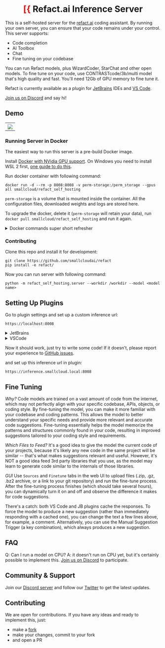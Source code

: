 <div align="center">

# <font color="red">[{</font> Refact.ai Inference Server

</div>

This is a self-hosted server for the [refact.ai](https://www.refact.ai) coding assistant. By running
your own server, you can ensure that your code remains under your control. This server supports:

 * Code completion
 * AI Toolbox
 * Chat
 * Fine tuning on your codebase

You can run Refact models, plus WizardCoder, StarChat and other open models. To fine tune on your code,
use CONTRASTcode/3b/multi model that's high quality and fast. You'll need 12Gb of GPU memory to fine tune it.

Refact is currently available as a plugin for [JetBrains](https://plugins.jetbrains.com/plugin/20647-refact-ai)
IDEs and [VS Code](https://marketplace.visualstudio.com/items?itemName=smallcloud.codify).

[Join us on Discord](https://discord.gg/Jpa9DGeCfH) and say hi!


## Demo

<table align="center">
<tr>
<th><img src="https://plugins.jetbrains.com/files/20647/screenshot_277b57c5-2104-4ca8-9efc-1a63b8cb330f" align="center"/></th>
</tr>
</table>


### Running Server in Docker

The easiest way to run this server is a pre-build Docker image.

Install [Docker with NVidia GPU support](https://docs.nvidia.com/datacenter/cloud-native/container-toolkit/install-guide.html#docker).
On Windows you need to install WSL 2 first, [one guide to do this](https://docs.docker.com/desktop/install/windows-install).


Run docker container with following command:
```commandline
docker run -d --rm -p 8008:8008 -v perm-storage:/perm_storage --gpus all smallcloud/refact_self_hosting
```

`perm-storage` is a volume that is mounted inside the container. All the configuration files,
downloaded weights and logs are stored here.

To upgrade the docker, delete it (`perm-storage` will retain your data), run `docker pull smallcloud/refact_self_hosting`
and run it again.

<details><summary>Docker commands super short refresher</summary>
Add your yourself to docker group to run docker without sudo (works for Linux):

```commandline
sudo usermod -aG docker {your user}
```

List all containers:

```commandline
docker ps -a
```

Start and stop existing containers (stop doesn't remove them):

```commandline
docker start XXX
docker stop XXX
```

Shows messages from a container:
```commandline
docker logs -f XXX
```

Remove a container and all its data (except data inside a volume):
```commandline
docker rm XXX
```

Check out or delete a docker volume:
```commandline
docker volume inspect VVV
docker volume rm VVV
```
</details>


### Contributing

Clone this repo and install it for development:

```commandline
git clone https://github.com/smallcloudai/refact
pip install -e refact/
```

Now you can run server with following command:
```commandline
python -m refact_self_hosting.server --workdir /workdir --model <model name>
```


## Setting Up Plugins

Go to plugin settings and set up a custom inference url:
```commandline
https://localhost:8008
```
<details><summary>JetBrains</summary>
Settings > Tools > Refact.ai > Advanced > Inference URL
</details>
<details><summary>VSCode</summary>
Extensions > Refact.ai Assistant > Settings > Infurl
</details>


Now it should work, just try to write some code! If it doesn't, please report your experience to
[GitHub issues](https://github.com/smallcloudai/refact-self-hosting/issues).


and set up this inference url in plugin:

```commandline
https://inference.smallcloud.local:8008
```
</details>


## Fine Tuning

*Why?*  Code models are trained on a vast amount of code from the internet, which may not perfectly
align with your specific codebase, APIs, objects, or coding style.
By fine-tuning the model, you can make it more familiar with your codebase and coding patterns.
This allows the model to better understand your specific needs and provide more relevant and
accurate code suggestions. Fine-tuning essentially helps the model memorize the patterns and
structures commonly found in your code, resulting in improved suggestions tailored to your
coding style and requirements.

*Which Files to Feed?*  It's a good idea to give the model the current code of your projects,
because it's likely any new code in the same project will be similar -- that's what makes
suggestions relevant and useful. However, it's NOT a good idea feed 3rd party libraries that
you use, as the model may learn to generate code similar to the internals of those libraries.

*GUI*  Use `Sources` and `Finetune` tabs in the web UI to upload files (.zip, .gz, .bz2 archive, or
a link to your git repository) and run the fine-tune process. After the fine-tuning process
finishes (which should take several hours), you can dynamically turn it on and off and observe
the difference it makes for code suggestions.

There's a catch: both VS Code and JB plugins cache the responses. To force the model to produce
a new suggestion (rather than immediately responding with a cached one), you can change the text
a few lines above, for example, a comment. Alternatively,
you can use the Manual Suggestion Trigger (a key combination), which always produces a new suggestion.


## FAQ

Q: Can I run a model on CPU?
A: it doesn't run on CPU yet, but it's certainly possible to implement this.
[Join us on Discord](https://discord.gg/Jpa9DGeCfH) to participate.




## Community & Support

Join our
[Discord server](https://www.smallcloud.ai/discord) and follow our
[Twitter](https://twitter.com/refact_ai) to get the latest updates.


## Contributing

We are open for contributions. If you have any ideas and ready to implement this, just:
- make a [fork](https://github.com/smallcloudai/refact-self-hosting/fork)
- make your changes, commit to your fork
- and open a PR
